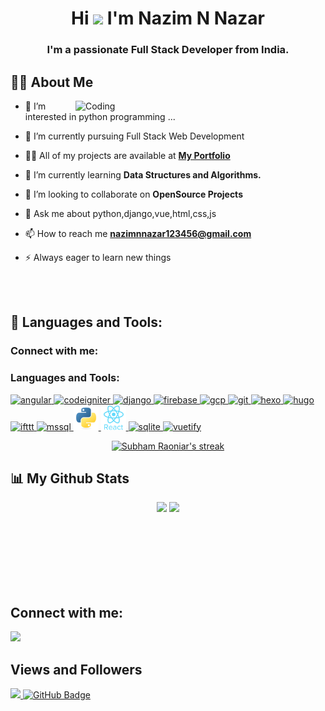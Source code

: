 <!-- <a href="#"><img width="100%" height="auto" src="https://i.imgur.com/iXuL1HG.png" height="175px"/></a> -->

<h1 align="center">Hi <img src="https://raw.githubusercontent.com/MartinHeinz/MartinHeinz/master/wave.gif" width="30px"> I'm Nazim N Nazar</h1>
<h3 align="center">I'm a passionate Full Stack Developer from India.</h3>

## 🙋‍♂️ About Me
<img align="right" alt="Coding" width="400" src="https://user-images.githubusercontent.com/112808009/202395084-86a38b4f-6b14-44be-87da-4d1c14ebbdc1.gif">   

<!-- - 🔭 I’m currently working on **[Covid-19 Tracker](https://covid-19-tracker-e4bda.web.app/)** -->

- 👀 I’m interested in python programming ... 

- 🔭 I’m currently pursuing Full Stack Web Development

- 👨‍💻 All of my projects are available at **[My Portfolio](http://nazimnnazar.pythonanywhere.com/)** 

- 🌱 I’m currently learning **Data Structures and Algorithms.**

- 👯 I’m looking to collaborate on **OpenSource Projects**

- 💬 Ask me about python,django,vue,html,css,js 

- 📫 How to reach me **nazimnnazar123456@gmail.com**

- ⚡ Always eager to learn new things 



<br><br>
## 🚀 Languages and Tools:

<h3 align="left">Connect with me:</h3>
<p align="left">
</p>

<h3 align="left">Languages and Tools:</h3>
<p align="left"> <a href="https://angular.io" target="_blank" rel="noreferrer"> <img src="https://angular.io/assets/images/logos/angular/angular.svg" alt="angular" width="40" height="40"/> </a> <a href="https://codeigniter.com" target="_blank" rel="noreferrer"> <img src="https://cdn.worldvectorlogo.com/logos/codeigniter.svg" alt="codeigniter" width="40" height="40"/> </a> <a href="https://www.djangoproject.com/" target="_blank" rel="noreferrer"> <img src="https://cdn.worldvectorlogo.com/logos/django.svg" alt="django" width="40" height="40"/> </a> <a href="https://firebase.google.com/" target="_blank" rel="noreferrer"> <img src="https://www.vectorlogo.zone/logos/firebase/firebase-icon.svg" alt="firebase" width="40" height="40"/> </a> <a href="https://cloud.google.com" target="_blank" rel="noreferrer"> <img src="https://www.vectorlogo.zone/logos/google_cloud/google_cloud-icon.svg" alt="gcp" width="40" height="40"/> </a> <a href="https://git-scm.com/" target="_blank" rel="noreferrer"> <img src="https://www.vectorlogo.zone/logos/git-scm/git-scm-icon.svg" alt="git" width="40" height="40"/> </a> <a href="hexo.io/" target="_blank" rel="noreferrer"> <img src="https://www.vectorlogo.zone/logos/hexoio/hexoio-icon.svg" alt="hexo" width="40" height="40"/> </a> <a href="https://gohugo.io/" target="_blank" rel="noreferrer"> <img src="https://api.iconify.design/logos-hugo.svg" alt="hugo" width="40" height="40"/> </a> <a href="https://ifttt.com/" target="_blank" rel="noreferrer"> <img src="https://www.vectorlogo.zone/logos/ifttt/ifttt-ar21.svg" alt="ifttt" width="40" height="40"/> </a> <a href="https://www.microsoft.com/en-us/sql-server" target="_blank" rel="noreferrer"> <img src="https://www.svgrepo.com/show/303229/microsoft-sql-server-logo.svg" alt="mssql" width="40" height="40"/> </a> <a href="https://www.python.org" target="_blank" rel="noreferrer"> <img src="https://raw.githubusercontent.com/devicons/devicon/master/icons/python/python-original.svg" alt="python" width="40" height="40"/> </a> <a href="https://reactjs.org/" target="_blank" rel="noreferrer"> <img src="https://raw.githubusercontent.com/devicons/devicon/master/icons/react/react-original-wordmark.svg" alt="react" width="40" height="40"/> </a> <a href="https://www.sqlite.org/" target="_blank" rel="noreferrer"> <img src="https://www.vectorlogo.zone/logos/sqlite/sqlite-icon.svg" alt="sqlite" width="40" height="40"/> </a> <a href="https://vuetifyjs.com/en/" target="_blank" rel="noreferrer"> <img src="https://bestofjs.org/logos/vuetify.svg" alt="vuetify" width="40" height="40"/> </a> </p>

<p align="center">
    <a href="https://github.com/nazimnnazar/github-readme-streak-stats">
        <img title="🔥 Get streak stats for your profile at git.io/streak-stats" alt="Subham Raoniar's streak" src="https://github-readme-streak-stats.herokuapp.com/?  user=nazimnnazar&theme=black-ice&hide_border=true&stroke=0000&background=060A0CD0"/>
    </a>
</p>


## 📊 My Github Stats
 <p align="center">
  <img height="150" src="https://github-readme-stats.vercel.app/api/top-langs/?username=nazimnnazar&layout=compact&hide=html&theme=dracula"/>
 
  
  <img height="150" src="https://github-readme-stats.vercel.app/api?username=nazimnazar&count_private=true&show_icons=true&theme=dracula&include_all_commits=true"/>
  </P><br>
  <br/>


<br/>
<br/>




<br/>
<br/>

  
 
## Connect with me:
<p align="left">

<a href = "https://www.linkedin.com/in/nazim-n-nazar-94113b243/"><img src="https://img.icons8.com/fluent/48/000000/linkedin.png"/></a>
<!-- <a href = "https://twitter.com/subhamraoniar"><img src="https://img.icons8.com/fluent/48/000000/twitter.png"/></a>
<a href = "https://www.instagram.com/subhamraoniar/"><img src="https://img.icons8.com/fluent/48/000000/instagram-new.png"/></a>
<a href = "https://www.youtube.com/channel/UC-NXT1lYAOPa3lrgWXqvuHA"><img src="https://img.icons8.com/color/48/000000/youtube-play.png"/></a> -->

</p>

##  Views and Followers
<a href="https://github.com/Meghna-DAS/github-profile-views-counter">
    <img src="https://komarev.com/ghpvc/?username=nazimnnazar">
</a>
<a href="https://github.com/nazimnnazar?tab=followers"><img src="https://img.shields.io/github/followers/nazimnnazar?label=Followers&style=social" alt="GitHub Badge"></a>

